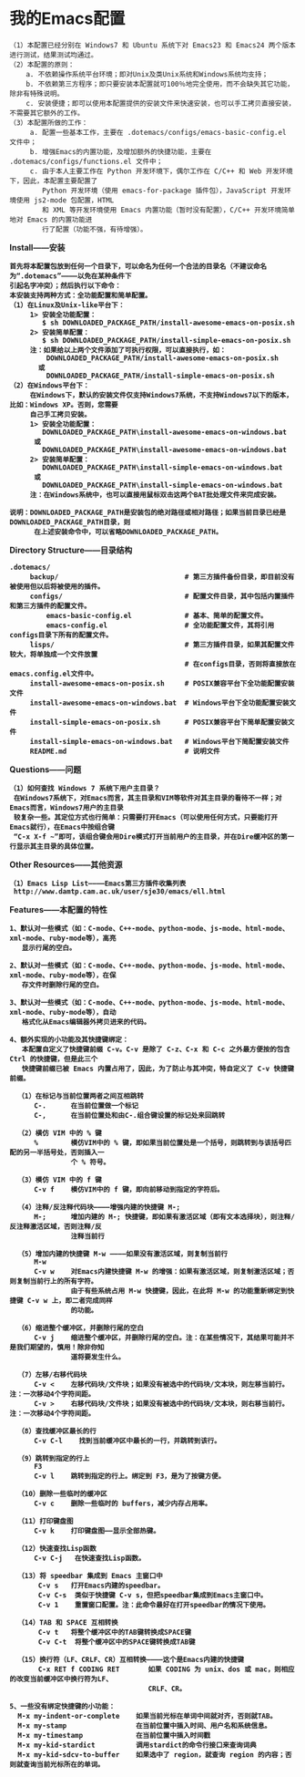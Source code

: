 我的Emacs配置
======

    （1）本配置已经分别在 Windows7 和 Ubuntu 系统下对 Emacs23 和 Emacs24 两个版本进行测试，结果测试均通过。
    （2）本配置的原则：
        a. 不依赖操作系统平台环境；即对Unix及类Unix系统和Windows系统均支持；
        b. 不依赖第三方程序；即只要安装本配置就可100％地完全使用，而不会缺失其它功能，除非有特殊说明。
        c. 安装便捷；即可以使用本配置提供的安装文件来快速安装，也可以手工拷贝直接安装，不需要其它额外的工作。
    （3）本配置所做的工作：
         a. 配置一些基本工作，主要在 .dotemacs/configs/emacs-basic-config.el 文件中；
         b. 增强Emacs的内置功能，及增加额外的快捷功能，主要在 .dotemacs/configs/functions.el 文件中；
         c. 由于本人主要工作在 Python 开发环境下，偶尔工作在 C/C++ 和 Web 开发环境下，因此，本配置主要配置了
            Python 开发环境（使用 emacs-for-package 插件包），JavaScript 开发环境使用 js2-mode 包配置，HTML
            和 XML 等开发环境使用 Emacs 内置功能（暂时没有配置），C/C++ 开发环境简单地对 Emacs 的内置功能进
            行了配置（功能不强，有待增强）。

<b>Install——安装<b/>

    首先将本配置包放到任何一个目录下，可以命名为任何一个合法的目录名（不建议命名为“.dotemacs”————以免在某种条件下
    引起名字冲突）；然后执行以下命令：
    本安装支持两种方式：全功能配置和简单配置。
    （1）在Linux及Unix-like平台下：
         1> 安装全功能配置：
            $ sh DOWNLOADED_PACKAGE_PATH/install-awesome-emacs-on-posix.sh
         2> 安装简单配置：
            $ sh DOWNLOADED_PACKAGE_PATH/install-simple-emacs-on-posix.sh
         注：如果给以上两个文件添加了可执行权限，可以直接执行，如：
             DOWNLOADED_PACKAGE_PATH/install-awesome-emacs-on-posix.sh
           或
             DOWNLOADED_PACKAGE_PATH/install-simple-emacs-on-posix.sh
    （2）在Windows平台下：
         在Windows下，默认的安装文件仅支持Windows7系统，不支持Windows7以下的版本，比如：Windows XP。否则，您需要
         自己手工拷贝安装。
         1> 安装全功能配置：
            DOWNLOADED_PACKAGE_PATH\install-awesome-emacs-on-windows.bat
          或
            DOWNLOADED_PACKAGE_PATH\install-awesome-emacs-on-windows.bat
         2> 安装简单配置：
            DOWNLOADED_PACKAGE_PATH\install-simple-emacs-on-windows.bat
          或
            DOWNLOADED_PACKAGE_PATH\install-simple-emacs-on-windows.bat
         注：在Windows系统中，也可以直接用鼠标双击这两个BAT批处理文件来完成安装。

    说明：DOWNLOADED_PACKAGE_PATH是安装包的绝对路径或相对路径；如果当前目录已经是DOWNLOADED_PACKAGE_PATH目录，则
          在上述安装命令中，可以省略DOWNLOADED_PACKAGE_PATH。

<b>Directory Structure——目录结构</b>

    .dotemacs/
         backup/                               # 第三方插件备份目录，即目前没有被使用但以后将被使用的插件。
         configs/                              # 配置文件目录，其中包括内置插件和第三方插件的配置文件。
             emacs-basic-config.el             # 基本、简单的配置文件。
             emacs-config.el                   # 全功能配置文件，其将引用configs目录下所有的配置文件。
         lisps/                                # 第三方插件目录，如果其配置文件较大，将单独成一个文件放置
                                               # 在configs目录，否则将直接放在emacs.config.el文件中。
         install-awesome-emacs-on-posix.sh     # POSIX兼容平台下全功能配置安装文件
         install-awesome-emacs-on-windows.bat  # Windows平台下全功能配置安装文件
         install-simple-emacs-on-posix.sh      # POSIX兼容平台下简单配置安装文件
         install-simple-emacs-on-windows.bat   # Windows平台下简配置安装文件
         README.md                             # 说明文件


<b>Questions——问题</b>

    （1）如何查找 Windows 7 系统下用户主目录？
     在Windows7系统下，对Emacs而言，其主目录和VIM等软件对其主目录的看待不一样；对Emacs而言，Windows7用户的主目录
     较复杂一些。其定位方式也行简单：只需要打开Emacs（可以使用任何方式，只要能打开Emacs就行），在Emacs中按组合键
     “C-x X-f ~”即可，该组合键会用Dire模式打开当前用户的主目录，并在Dire缓冲区的第一行显示其主目录的具体位置。


<b>Other Resources——其他资源</b>

    （1）Emacs Lisp List————Emacs第三方插件收集列表
     http://www.damtp.cam.ac.uk/user/sje30/emacs/ell.html

<b>Features——本配置的特性</b>

    1、默认对一些模式（如：C-mode、C++-mode、python-mode、js-mode、html-mode、xml-mode、ruby-mode等），高亮
       显示行尾的空白。
       
    2、默认对一些模式（如：C-mode、C++-mode、python-mode、js-mode、html-mode、xml-mode、ruby-mode等），在保
       存文件时删除行尾的空白。
       
    3、默认对一些模式（如：C-mode、C++-mode、python-mode、js-mode、html-mode、xml-mode、ruby-mode等），自动
       格式化从Emacs编辑器外拷贝进来的代码。

    4、额外实现的小功能及其快捷键绑定：
       本配置自定义了快捷键前缀 C-v。C-v 是除了 C-z、C-x 和 C-c 之外最方便按的包含 Ctrl 的快捷键，但是此三个
       快捷键前缀已被 Emacs 内置占用了，因此，为了防止与其冲突，特自定义了 C-v 快捷键前缀。
    
      （1）在标记与当前位置两者之间互相跳转
          C-.      在当前位置做一个标记
          C-,      在当前位置处和由C-.组合键设置的标记处来回跳转

      （2）横仿 VIM 中的 % 键
          %        模仿VIM中的 % 键，即如果当前位置处是一个括号，则跳转到与该括号匹配的另一半括号处，否则插入一
                   个 % 符号。

      （3）模仿 VIM 中的 f 键
          C-v f    模仿VIM中的 f 键，即向前移动到指定的字符后。

      （4）注释/反注释代码块————增强内建的快捷键 M-;
          M-;      增加内建的 M-; 快捷键，即如果有激活区域（即有文本选择块），则注释/反注释激活区域，否则注释/反
                   注释当前行

      （5）增加内建的快捷键 M-w ————如果没有激活区域，则复制当前行
          M-w
          C-v w    对Emacs内建快捷键 M-w 的增强：如果有激活区域，则复制激活区域；否则复制当前行上的所有字符。
                   由于有些系统占用 M-w 快捷键，因此，在此将 M-w 的功能重新绑定到快捷键 C-v w 上，即二者完成同样
                   的功能。

      （6）缩进整个缓冲区，并删除行尾的空白
          C-v j    缩进整个缓冲区，并删除行尾的空白。注：在某些情况下，其结果可能并不是我们期望的，慎用！除非你知
                   道将要发生什么。

      （7）左移/右移代码块
          C-v <    左移代码块/文件块；如果没有被选中的代码块/文本块，则左移当前行。注：一次移动4个字符间距。
          C-v >    右移代码块/文件块；如果没有被选中的代码块/文本块，则右移当前行。注：一次移动4个字符间距。

      （8）查找缓冲区最长的行
          C-v C-l    找到当前缓冲区中最长的一行，并跳转到该行。

      （9）跳转到指定的行上
          F3
          C-v l    跳转到指定的行上。绑定到 F3，是为了按键方便。

      （10）删除一些临时的缓冲区
          C-v c    删除一些临时的 buffers，减少内存占用率。

      （11）打印键盘图
          C-v k    打印键盘图——显示全部热键。

      （12）快速查找Lisp函数
          C-v C-j   在快速查找Lisp函数。

      （13）将 speedbar 集成到 Emacs 主窗口中
           C-v s   打开Emacs内建的speedbar。
           C-v C-s  类似于快捷键 C-v s，但把speedbar集成到Emacs主窗口中。
           C-v 1    重置窗口配置。注：此命令最好在打开speedbar的情况下使用。

      （14）TAB 和 SPACE 互相转换
           C-v t   将整个缓冲区中的TAB键转换成SPACE键
           C-v C-t  将整个缓冲区中的SPACE键转换成TAB键

      （15）换行符（LF、CRLF、CR）互相转换————这个是Emacs内建的快捷键
           C-x RET f CODING RET       如果 CODING 为 unix、dos 或 mac，则相应的改变当前缓冲区中换行符为LF、
                                      CRLF、CR。

    5、一些没有绑定快捷键的小功能：
      M-x my-indent-or-complete    如果当前光标在单词中间就对齐，否则就TAB。
      M-x my-stamp                 在当前位置中插入时间、用户名和系统信息。
      M-x my-timestamp             在当前位置中插入时间戳
      M-x my-kid-stardict          调用stardict的命令行接口来查询词典
      M-x my-kid-sdcv-to-buffer    如果选中了 region，就查询 region 的内容；否则就查询当前光标所在的单词。

